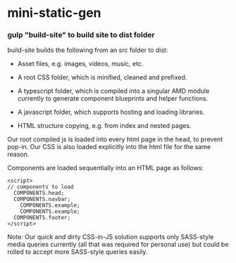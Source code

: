 # mini-static-gen

### gulp "build-site" to build site to dist folder

build-site builds the following from an src folder to dist:

* Asset files, e.g. images, videos, music, etc.
  
* A root CSS folder, which is minified, cleaned and prefixed.
  
* A typescript folder, which is compiled into a singular AMD module currently to generate component blueprints and helper functions.
  
* A javascript folder, which supports hosting and loading libraries.
  
* HTML structure copying, e.g. from index and nested pages.

Our root compiled js is loaded into every html page in the head, to prevent pop-in. Our CSS is also loaded explicitly into the html file for the same reason.

Components are loaded sequentially into an HTML page as follows:

```
<script>
// components to load
  COMPONENTS.head;
  COMPONENTS.navbar;
    COMPONENTS.example;
    COMPONENTS.example;
  COMPONENTS.footer;
</script>
```

Note: Our quick and dirty CSS-in-JS solution supports only SASS-style media queries currently (all that was required for personal use) but could be rolled to accept more SASS-style queries easily.
